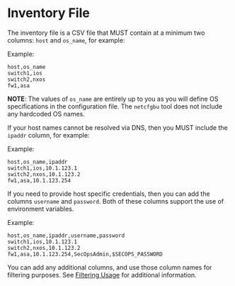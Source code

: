 # Inventory File

The inventory file is a CSV file that MUST contain at a minimum two columns:
`host` and `os_name`, for example:

Example:
```csv
host,os_name
switch1,ios
switch2,nxos
fw1,asa
``` 

**NOTE**:  The values of `os_name` are entirely up to you as you will define OS
           specifications in the configuration file.  The `netcfgbu` tool does
           not include any hardcoded OS names.

If your host names cannot be resolved via DNS, then you MUST include the `ipaddr` column, for example:

Example:
```csv
host,os_name,ipaddr
switch1,ios,10.1.123.1
switch2,nxos,10.1.123.2
fw1,asa,10.1.123.254
``` 

If you need to provide host specific credentials, then you can add the columns `username` and `password`.
Both of these columns support the use of environment variables.

Example:
```csv
host,os_name,ipaddr,username,password
switch1,ios,10.1.123.1
switch2,nxos,10.1.123.2
fw1,asa,10.1.123.254,SecOpsAdmin,$SECOPS_PASSWORD
``` 

You can add any additional columns, and use those column names for filtering purposes.
See [Filtering Usage](usage-filtering.md) for additional information.

